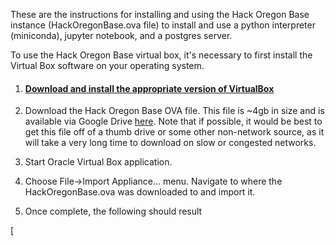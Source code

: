 These are the instructions for installing and using the Hack Oregon Base instance (HackOregonBase.ova file) to install and use a python interpreter (miniconda), jupyter notebook, and a postgres server.

To use the Hack Oregon Base virtual box, it's necessary to first install the Virtual Box software on your operating system.   

1.  #### [Download and install the appropriate version of VirtualBox](https://www.virtualbox.org/wiki/Downloads)

2.  Download the Hack Oregon Base OVA file.   This file is ~4gb in size and is available via Google Drive [here](https://drive.google.com/open?id=0B2VTjTSmFU2lWnJUQTR3T3NQdTg).   Note that if possible, it would be best to get this file off of a thumb drive or some other non-network source, as it will take a very long time to download on slow or congested networks.

3.  Start Oracle Virtual Box application.   

4.  Choose File->Import Appliance... menu.   Navigate to where the HackOregonBase.ova was downloaded to and import it.

5.   Once complete, the following should result

[




